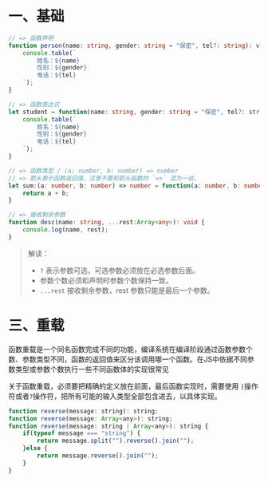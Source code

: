 # 一、基础
```typescript
// => 函数声明
function person(name: string, gender: string = "保密", tel?: string): void {
    console.table(`
        姓名：${name}
        性别：${gender}
        电话：${tel}
    `);
}

// => 函数表达式
let student = function(name: string, gender: string = "保密", tel?: string): void {
    console.table(`
        姓名：${name}
        性别：${gender}
        电话：${tel}
    `);
}

// => 函数类型 / (a: number, b: number) => number
// => 箭头表示函数返回值，注意不要和箭头函数的 `=>` 混为一谈。
let sum:(a: number, b: number) => number = function(a: number, b: number):number {
    return a + b;
}

// => 接收剩余参数
function desc(name: string, ...rest:Array<any>): void {
    console.log(name, rest);
}
```

> 解读：
>
> - `?` 表示参数可选，可选参数必须放在必选参数后面。
> - 参数个数必须和声明时参数个数保持一致。
> - `...rest` 接收剩余参数，rest 参数只能是最后一个参数。

# 三、重载

函数重载是一个同名函数完成不同的功能，编译系统在编译阶段通过函数参数个数、参数类型不同，函数的返回值来区分该调用哪一个函数。在JS中依据不同参数类型或参数个数执行一些不同函数体的实现很常见

关于函数重载，必须要把精确的定义放在前面，最后函数实现时，需要使用 `|`操作符或者`?`操作符，把所有可能的输入类型全部包含进去，以具体实现。

```js
function reverse(message: string): string;
function reverse(message: Array<any>): string;
function reverse(message: string | Array<any>): string {
    if(typeof message === "string") {
        return message.split("").reverse().join("");
    }else {
        return message.reverse().join("");
    }
}
```



 